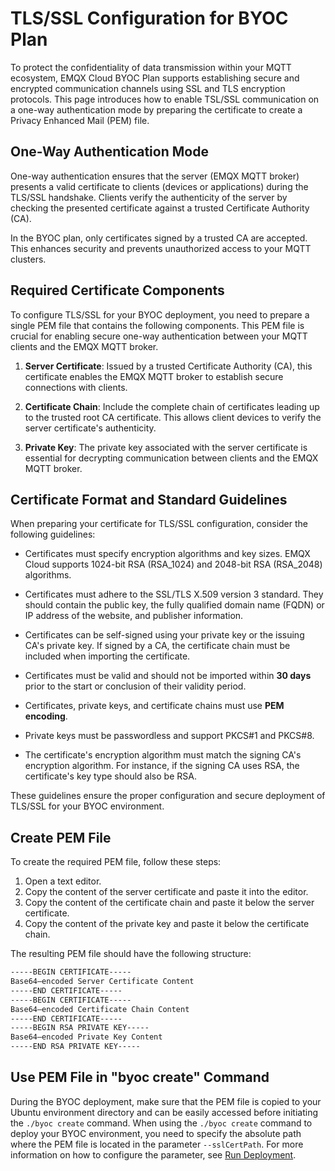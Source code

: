 # TLS/SSL Configuration for BYOC Plan

To protect the confidentiality of data transmission within your MQTT ecosystem, EMQX Cloud BYOC Plan supports establishing secure and encrypted communication channels using SSL and TLS encryption protocols. This page introduces how to enable TSL/SSL communication on a one-way authentication mode by preparing the certificate to create a Privacy Enhanced Mail (PEM) file.

## One-Way Authentication Mode

One-way authentication ensures that the server (EMQX MQTT broker) presents a valid certificate to clients (devices or applications) during the TLS/SSL handshake. Clients verify the authenticity of the server by checking the presented certificate against a trusted Certificate Authority (CA).

In the BYOC plan, only certificates signed by a trusted CA are accepted. This enhances security and prevents unauthorized access to your MQTT clusters.

## Required Certificate Components

To configure TLS/SSL for your BYOC deployment, you need to prepare a single PEM file that contains the following components. This PEM file is crucial for enabling secure one-way authentication between your MQTT clients and the EMQX MQTT broker. 

1. **Server Certificate**: Issued by a trusted Certificate Authority (CA), this certificate enables the EMQX MQTT broker to establish secure connections with clients.

2. **Certificate Chain**: Include the complete chain of certificates leading up to the trusted root CA certificate. This allows client devices to verify the server certificate's authenticity.

3. **Private Key**: The private key associated with the server certificate is essential for decrypting communication between clients and the EMQX MQTT broker.

## Certificate Format and Standard Guidelines

When preparing your certificate for TLS/SSL configuration, consider the following guidelines:

- Certificates must specify encryption algorithms and key sizes. EMQX Cloud supports 1024-bit RSA (RSA_1024) and 2048-bit RSA (RSA_2048) algorithms.

- Certificates must adhere to the SSL/TLS X.509 version 3 standard. They should contain the public key, the fully qualified domain name (FQDN) or IP address of the website, and publisher information.

- Certificates can be self-signed using your private key or the issuing CA's private key. If signed by a CA, the certificate chain must be included when importing the certificate.

- Certificates must be valid and should not be imported within **30 days** prior to the start or conclusion of their validity period.

- Certificates, private keys, and certificate chains must use **PEM encoding**.

- Private keys must be passwordless and support PKCS#1 and PKCS#8.

- The certificate's encryption algorithm must match the signing CA's encryption algorithm. For instance, if the signing CA uses RSA, the certificate's key type should also be RSA.

These guidelines ensure the proper configuration and secure deployment of TLS/SSL for your BYOC environment.

## Create PEM File

To create the required PEM file, follow these steps:

1. Open a text editor.
2. Copy the content of the server certificate and paste it into the editor.
3. Copy the content of the certificate chain and paste it below the server certificate.
4. Copy the content of the private key and paste it below the certificate chain.

The resulting PEM file should have the following structure:

```txt
-----BEGIN CERTIFICATE-----
Base64–encoded Server Certificate Content
-----END CERTIFICATE-----
-----BEGIN CERTIFICATE-----
Base64–encoded Certificate Chain Content
-----END CERTIFICATE-----
-----BEGIN RSA PRIVATE KEY-----
Base64–encoded Private Key Content
-----END RSA PRIVATE KEY-----
```

## Use PEM File in "byoc create" Command

During the BYOC deployment, make sure that the PEM file is copied to your Ubuntu environment directory and can be easily accessed before initiating the `./byoc create` command. When using the `./byoc create` command to deploy your BYOC environment, you need to specify the absolute path where the PEM file is located in the parameter `--sslCertPath`. For more information on how to configure the parameter, see [Run Deployment](../create/byoc.md#run-deployment).


